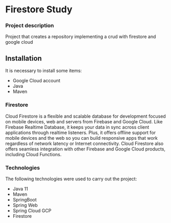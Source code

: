 # Firestore Study

### Project description
Project that creates a repository implementing a crud with firestore and google cloud

## Installation ##

It is necessary to install some items:
- Google Cloud account
- Java
- Maven

### Firestore
Cloud Firestore is a flexible and scalable database for development focused on mobile devices, web and servers from Firebase and Google Cloud. Like Firebase Realtime Database, it keeps your data in sync across client applications through realtime listeners. Plus, it offers offline support for mobile devices and the web so you can build responsive apps that work regardless of network latency or Internet connectivity. Cloud Firestore also offers seamless integration with other Firebase and Google Cloud products, including Cloud Functions.

### Technologies

The following technologies were used to carry out the project:
- Java 11
- Maven
- SpringBoot
- Spring Web
- Spring Cloud GCP
- Firestore
